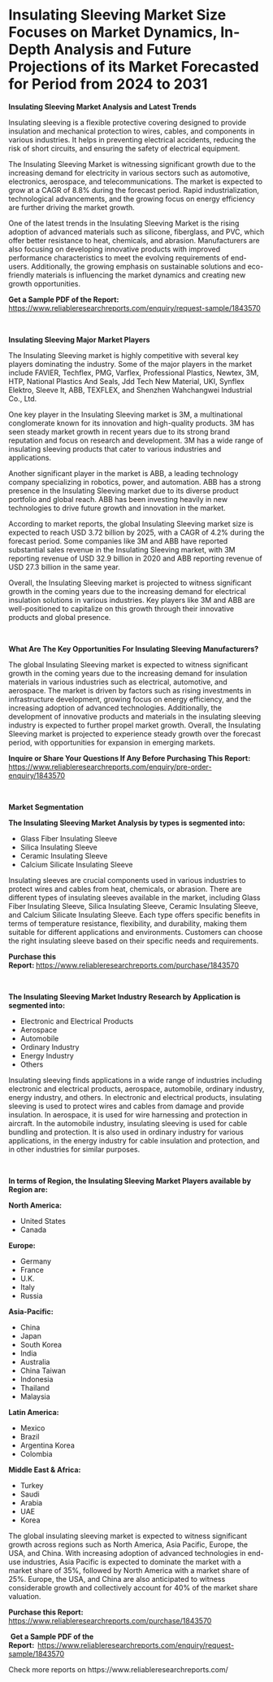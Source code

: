 <p><h1>Insulating Sleeving Market Size Focuses on Market Dynamics, In-Depth Analysis and Future Projections of its Market Forecasted for Period from 2024 to 2031</h1></p><p><strong>Insulating Sleeving Market Analysis and Latest Trends</strong></p>
<p><p>Insulating sleeving is a flexible protective covering designed to provide insulation and mechanical protection to wires, cables, and components in various industries. It helps in preventing electrical accidents, reducing the risk of short circuits, and ensuring the safety of electrical equipment.</p><p>The Insulating Sleeving Market is witnessing significant growth due to the increasing demand for electricity in various sectors such as automotive, electronics, aerospace, and telecommunications. The market is expected to grow at a CAGR of 8.8% during the forecast period. Rapid industrialization, technological advancements, and the growing focus on energy efficiency are further driving the market growth.</p><p>One of the latest trends in the Insulating Sleeving Market is the rising adoption of advanced materials such as silicone, fiberglass, and PVC, which offer better resistance to heat, chemicals, and abrasion. Manufacturers are also focusing on developing innovative products with improved performance characteristics to meet the evolving requirements of end-users. Additionally, the growing emphasis on sustainable solutions and eco-friendly materials is influencing the market dynamics and creating new growth opportunities.</p></p>
<p><strong>Get a Sample PDF of the Report:&nbsp;</strong> <a href="https://www.reliableresearchreports.com/enquiry/request-sample/1843570">https://www.reliableresearchreports.com/enquiry/request-sample/1843570</a></p>
<p>&nbsp;</p>
<p><strong>Insulating Sleeving Major Market Players</strong></p>
<p><p>The Insulating Sleeving market is highly competitive with several key players dominating the industry. Some of the major players in the market include FAVIER, Techflex, PMG, Varflex, Professional Plastics, Newtex, 3M, HTP, National Plastics And Seals, Jdd Tech New Material, UKI, Synflex Elektro, Sleeve It, ABB, TEXFLEX, and Shenzhen Wahchangwei Industrial Co., Ltd.</p><p>One key player in the Insulating Sleeving market is 3M, a multinational conglomerate known for its innovation and high-quality products. 3M has seen steady market growth in recent years due to its strong brand reputation and focus on research and development. 3M has a wide range of insulating sleeving products that cater to various industries and applications.</p><p>Another significant player in the market is ABB, a leading technology company specializing in robotics, power, and automation. ABB has a strong presence in the Insulating Sleeving market due to its diverse product portfolio and global reach. ABB has been investing heavily in new technologies to drive future growth and innovation in the market.</p><p>According to market reports, the global Insulating Sleeving market size is expected to reach USD 3.72 billion by 2025, with a CAGR of 4.2% during the forecast period. Some companies like 3M and ABB have reported substantial sales revenue in the Insulating Sleeving market, with 3M reporting revenue of USD 32.9 billion in 2020 and ABB reporting revenue of USD 27.3 billion in the same year.</p><p>Overall, the Insulating Sleeving market is projected to witness significant growth in the coming years due to the increasing demand for electrical insulation solutions in various industries. Key players like 3M and ABB are well-positioned to capitalize on this growth through their innovative products and global presence.</p></p>
<p>&nbsp;</p>
<p><strong>What Are The Key Opportunities For Insulating Sleeving Manufacturers?</strong></p>
<p><p>The global Insulating Sleeving market is expected to witness significant growth in the coming years due to the increasing demand for insulation materials in various industries such as electrical, automotive, and aerospace. The market is driven by factors such as rising investments in infrastructure development, growing focus on energy efficiency, and the increasing adoption of advanced technologies. Additionally, the development of innovative products and materials in the insulating sleeving industry is expected to further propel market growth. Overall, the Insulating Sleeving market is projected to experience steady growth over the forecast period, with opportunities for expansion in emerging markets.</p></p>
<p><strong>Inquire or Share Your Questions If Any Before Purchasing This Report:</strong> <a href="https://www.reliableresearchreports.com/enquiry/pre-order-enquiry/1843570">https://www.reliableresearchreports.com/enquiry/pre-order-enquiry/1843570</a></p>
<p>&nbsp;</p>
<p><strong>Market Segmentation</strong></p>
<p><strong>The Insulating Sleeving Market Analysis by types is segmented into:</strong></p>
<p><ul><li>Glass Fiber Insulating Sleeve</li><li>Silica Insulating Sleeve</li><li>Ceramic Insulating Sleeve</li><li>Calcium Silicate Insulating Sleeve</li></ul></p>
<p><p>Insulating sleeves are crucial components used in various industries to protect wires and cables from heat, chemicals, or abrasion. There are different types of insulating sleeves available in the market, including Glass Fiber Insulating Sleeve, Silica Insulating Sleeve, Ceramic Insulating Sleeve, and Calcium Silicate Insulating Sleeve. Each type offers specific benefits in terms of temperature resistance, flexibility, and durability, making them suitable for different applications and environments. Customers can choose the right insulating sleeve based on their specific needs and requirements.</p></p>
<p><strong>Purchase this Report:&nbsp;</strong><a href="https://www.reliableresearchreports.com/purchase/1843570">https://www.reliableresearchreports.com/purchase/1843570</a></p>
<p>&nbsp;</p>
<p><strong>The Insulating Sleeving Market Industry Research by Application is segmented into:</strong></p>
<p><ul><li>Electronic and Electrical Products</li><li>Aerospace</li><li>Automobile</li><li>Ordinary Industry</li><li>Energy Industry</li><li>Others</li></ul></p>
<p><p>Insulating sleeving finds applications in a wide range of industries including electronic and electrical products, aerospace, automobile, ordinary industry, energy industry, and others. In electronic and electrical products, insulating sleeving is used to protect wires and cables from damage and provide insulation. In aerospace, it is used for wire harnessing and protection in aircraft. In the automobile industry, insulating sleeving is used for cable bundling and protection. It is also used in ordinary industry for various applications, in the energy industry for cable insulation and protection, and in other industries for similar purposes.</p></p>
<p>&nbsp;</p>
<p><strong>In terms of Region, the Insulating Sleeving Market Players available by Region are:</strong></p>
<p>
    <p> <strong> North America: </strong>
        <ul>
            <li>United States</li>
            <li>Canada</li>
        </ul>
        </p> 
    <p> <strong> Europe: </strong>
        <ul>
            <li>Germany</li>
            <li>France</li>
            <li>U.K.</li>
            <li>Italy</li>
            <li>Russia</li>
        </ul>
        </p> 
    <p> <strong> Asia-Pacific: </strong>
        <ul>
            <li>China</li>
            <li>Japan</li>
            <li>South Korea</li>
            <li>India</li>
            <li>Australia</li>
            <li>China Taiwan</li>
            <li>Indonesia</li>
            <li>Thailand</li>
            <li>Malaysia</li>
        </ul>
        </p> 
    <p> <strong> Latin America: </strong>
        <ul>
            <li>Mexico</li>
            <li>Brazil</li>
            <li>Argentina Korea</li>
            <li>Colombia</li>
        </ul>
        </p> 
    <p> <strong> Middle East & Africa: </strong>
        <ul>
            <li>Turkey</li>
            <li>Saudi</li>
            <li>Arabia</li>
            <li>UAE</li>
            <li>Korea</li>
        </ul>
    </p>
    </p>
<p><p>The global insulating sleeving market is expected to witness significant growth across regions such as North America, Asia Pacific, Europe, the USA, and China. With increasing adoption of advanced technologies in end-use industries, Asia Pacific is expected to dominate the market with a market share of 35%, followed by North America with a market share of 25%. Europe, the USA, and China are also anticipated to witness considerable growth and collectively account for 40% of the market share valuation.</p></p>
<p><strong>Purchase this Report: </strong><a href="https://www.reliableresearchreports.com/purchase/1843570">https://www.reliableresearchreports.com/purchase/1843570</a></p>
<p>&nbsp;<strong>Get a Sample PDF of the Report:&nbsp;&nbsp;</strong><a href="https://www.reliableresearchreports.com/enquiry/request-sample/1843570">https://www.reliableresearchreports.com/enquiry/request-sample/1843570</a></p>
<p><strong></strong></p>
<p>Check more reports on https://www.reliableresearchreports.com/</p>